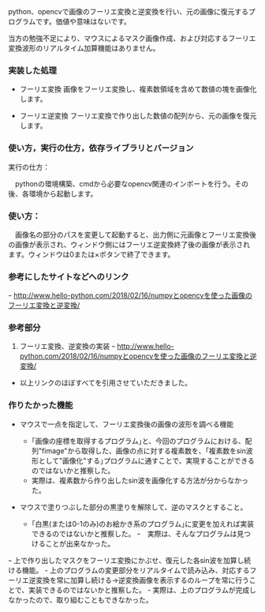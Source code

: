 python、opencvで画像のフーリエ変換と逆変換を行い、元の画像に復元するプログラムです。価値や意味はないです。

当方の勉強不足により、マウスによるマスク画像作成、および対応するフーリエ変換波形のリアルタイム加算機能はありません。







### 実装した処理
- フーリエ変換
画像をフーリエ変換し、複素数領域を含めて数値の塊を画像化します。

- フーリエ逆変換
フーリエ変換で作り出した数値の配列から、元の画像を復元します。

    
### 使い方，実行の仕方，依存ライブラリとバージョン 
実行の仕方：

　pythonの環境構築、cmdから必要なopencv関連のインポートを行う。その後、各環境から起動します。
 
 


### 使い方：

　画像名の部分のパスを変更して起動すると、出力側に元画像とフーリエ変換後の画像が表示され、ウィンドウ側にはフーリエ逆変換終了後の画像が表示されます。ウィンドウは0または×ボタンで終了できます。

### 参考にしたサイトなどへのリンク
 ｰ http://www.hello-python.com/2018/02/16/numpyとopencvを使った画像のフーリエ変換と逆変換/

### 参考部分
1. フーリエ変換、逆変換の実装
ｰ http://www.hello-python.com/2018/02/16/numpyとopencvを使った画像のフーリエ変換と逆変換/
- 以上リンクのほぼすべてを引用させていただきました。

### 作りたかった機能
 - マウスで一点を指定して、フーリエ変換後の画像の波形を調べる機能
    - ｢画像の座標を取得するプログラム｣と、今回のプログラムにおける、配列"fimage"から取得した、画像の点に対する複素数を、｢複素数をsin波形として"画像化"する｣プログラムに通すことで、実現することができるのではないかと推察した。
    - 実際は、複素数から作り出したsin波を画像化する方法が分からなかった。
    
 - マウスで塗りつぶした部分の黒塗りを解除して、逆のマスクとすること。
    - ｢白黒(または0-1のみ)のお絵かき系のプログラム｣に変更を加えれば実装できるのではないかと推察した。
    ｰ　実際は、そんなプログラムは見つけることが出来なかった。
 
 ｰ 上で作り出したマスクをフーリエ変換にかぶせ、復元した各sin波を加算し続ける機能。
    - 上のプログラムの変更部分をリアルタイムで読み込み、対応するフーリエ逆変換を常に加算し続ける→逆変換画像を表示するのループを常に行うことで、実装できるのではないかと推察した。
    - 実際は、上のプログラムが完成しなかったので、取り組むこともできなかった。

